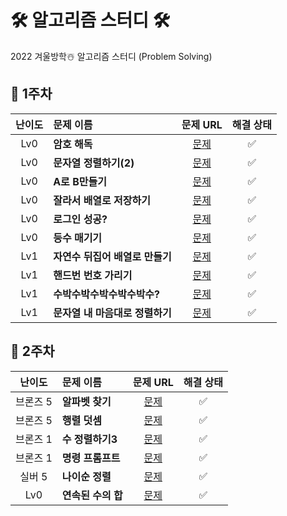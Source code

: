 # 🛠️ 알고리즘 스터디 🛠️

2022 겨울방학☃️ 알고리즘 스터디 (Problem Solving)

## 🎯 1주차

|난이도|문제 이름|문제 URL|해결 상태|
|:---:|:---|:---:|:---:|
|Lv0|**암호 해독**|[문제](https://school.programmers.co.kr/learn/courses/30/lessons/120892)|✅|
|Lv0|**문자열 정렬하기(2)**|[문제](https://school.programmers.co.kr/learn/courses/30/lessons/120911)|✅|
|Lv0|**A로 B만들기**|[문제](https://school.programmers.co.kr/learn/courses/30/lessons/120886)|✅|
|Lv0|**잘라서 배열로 저장하기**|[문제](https://school.programmers.co.kr/learn/courses/30/lessons/120913)|✅|
|Lv0|**로그인 성공?**|[문제](https://school.programmers.co.kr/learn/courses/30/lessons/120883)|✅|
|Lv0|**등수 매기기**|[문제](https://school.programmers.co.kr/learn/courses/30/lessons/120882)|✅|
|Lv1|**자연수 뒤집어 배열로 만들기**|[문제](https://school.programmers.co.kr/learn/courses/30/lessons/12932)|✅|
|Lv1|**핸드번 번호 가리기**|[문제](https://school.programmers.co.kr/learn/courses/30/lessons/12948)|✅|
|Lv1|**수박수박수박수박수박수?**|[문제](https://school.programmers.co.kr/learn/courses/30/lessons/12922)|✅|
|Lv1|**문자열 내 마음대로 정렬하기**|[문제](https://school.programmers.co.kr/learn/courses/30/lessons/12915)|✅|

## 🎯 2주차

|난이도|문제 이름|문제 URL|해결 상태|
|:---:|:---|:---:|:---:|
|브론즈 5|**알파벳 찾기**|[문제](https://www.acmicpc.net/problem/10809)|✅|
|브론즈 5|**행렬 덧셈**|[문제](https://www.acmicpc.net/problem/2738)|✅|
|브론즈 1|**수 정렬하기3**|[문제](https://www.acmicpc.net/problem/10989)|✅|
|브론즈 1|**명령 프롬프트**|[문제](https://www.acmicpc.net/problem/1032)|✅|
|실버 5|**나이순 정렬**|[문제](https://www.acmicpc.net/problem/10814)|✅|
|Lv0|**연속된 수의 합**|[문제](https://school.programmers.co.kr/learn/courses/30/lessons/120923)|✅|